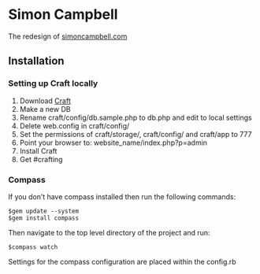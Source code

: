 # Simon Campbell
The redesign of [simoncampbell.com](http://simoncampbell)

## Installation

### Setting up Craft locally

1. Download [Craft](http://buildwithcraft.com/)
2. Make a new DB
3. Rename craft/config/db.sample.php to db.php and edit to local settings
4. Delete web.config in craft/config/
5. Set the permissions of craft/storage/, craft/config/ and craft/app to 777
6. Point your browser to: website_name/index.php?p=admin
7. Install Craft
8. Get #crafting


### Compass
If you don’t have compass installed then run the following commands:
    
    $gem update --system
    $gem install compass

Then navigate to the top level directory of the project and run:
      
    $compass watch
  
Settings for the compass configuration are placed within the config.rb
